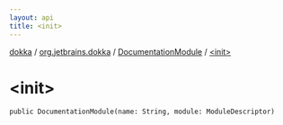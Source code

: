 ```yaml
---
layout: api
title: <init>
---
```

[dokka](../../index.html) / [org.jetbrains.dokka](../index.html) / [DocumentationModule](index.html) / [&lt;init&gt;](_init_.html)


# &lt;init&gt;



```
public DocumentationModule(name: String, module: ModuleDescriptor)
```

